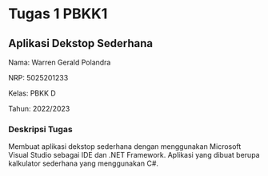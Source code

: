 # Tugas 1 PBKK1

## Aplikasi Dekstop Sederhana

Nama: Warren Gerald Polandra

NRP: 5025201233

Kelas: PBKK D

Tahun: 2022/2023

### Deskripsi Tugas

Membuat aplikasi dekstop sederhana dengan menggunakan Microsoft Visual Studio sebagai IDE dan .NET Framework. Aplikasi yang dibuat berupa kalkulator sederhana yang menggunakan C#.
